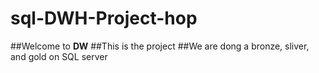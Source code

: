 # sql-DWH-Project-hop
##Welcome to **DW**
##This is the project
##We are dong a bronze, sliver, and gold on SQL server
